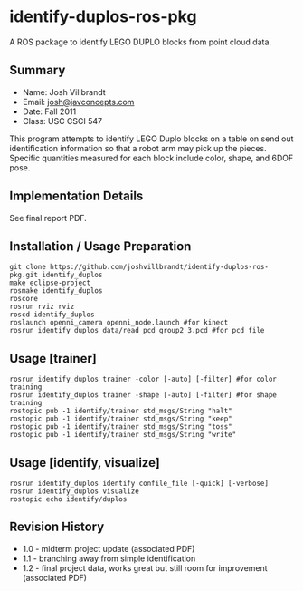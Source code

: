 identify-duplos-ros-pkg
=======================

A ROS package to identify LEGO DUPLO blocks from point cloud data.

## Summary

* Name: Josh Villbrandt
* Email: josh@javconcepts.com
* Date: Fall 2011
* Class: USC CSCI 547

This program attempts to identify LEGO Duplo blocks on a table on send out identification information so that a robot arm may pick up the pieces. Specific quantities measured for each block include color, shape, and 6DOF pose.

## Implementation Details
See final report PDF.

## Installation / Usage Preparation
    git clone https://github.com/joshvillbrandt/identify-duplos-ros-pkg.git identify_duplos
    make eclipse-project
    rosmake identify_duplos
    roscore
    rosrun rviz rviz
    roscd identify_duplos
    roslaunch openni_camera openni_node.launch #for kinect
    rosrun identify_duplos data/read_pcd group2_3.pcd #for pcd file

## Usage [trainer]
    rosrun identify_duplos trainer -color [-auto] [-filter] #for color training
    rosrun identify_duplos trainer -shape [-auto] [-filter] #for shape training
    rostopic pub -1 identify/trainer std_msgs/String "halt"
    rostopic pub -1 identify/trainer std_msgs/String "keep"
    rostopic pub -1 identify/trainer std_msgs/String "toss"
    rostopic pub -1 identify/trainer std_msgs/String "write"

## Usage [identify, visualize]
    rosrun identify_duplos identify confile_file [-quick] [-verbose]
    rosrun identify_duplos visualize
    rostopic echo identify/duplos

## Revision History
* 1.0 - midterm project update (associated PDF)
* 1.1 - branching away from simple identification
* 1.2 - final project data, works great but still room for improvement (associated PDF)
